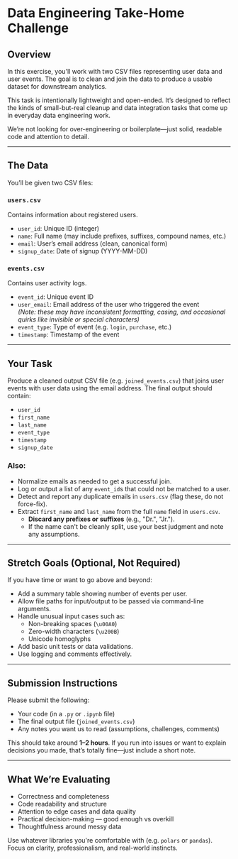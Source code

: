 # Data Engineering Take-Home Challenge

## Overview

In this exercise, you'll work with two CSV files representing user data and user events. The goal is to clean and join the data to produce a usable dataset for downstream analytics.

This task is intentionally lightweight and open-ended. It’s designed to reflect the kinds of small-but-real cleanup and data integration tasks that come up in everyday data engineering work.

We’re not looking for over-engineering or boilerplate—just solid, readable code and attention to detail.

---

## The Data

You’ll be given two CSV files:

### `users.csv`

Contains information about registered users.

- `user_id`: Unique ID (integer)
- `name`: Full name (may include prefixes, suffixes, compound names, etc.)
- `email`: User’s email address (clean, canonical form)
- `signup_date`: Date of signup (YYYY-MM-DD)

### `events.csv`

Contains user activity logs.

- `event_id`: Unique event ID
- `user_email`: Email address of the user who triggered the event  
  _(Note: these may have inconsistent formatting, casing, and occasional quirks like invisible or special characters)_
- `event_type`: Type of event (e.g. `login`, `purchase`, etc.)
- `timestamp`: Timestamp of the event

---

## Your Task

Produce a cleaned output CSV file (e.g. `joined_events.csv`) that joins user events with user data using the email address. The final output should contain:

- `user_id`
- `first_name`
- `last_name`
- `event_type`
- `timestamp`
- `signup_date`

### Also:

- Normalize emails as needed to get a successful join.
- Log or output a list of any `event_id`s that could not be matched to a user.
- Detect and report any duplicate emails in `users.csv` (flag these, do not force-fix).
- Extract `first_name` and `last_name` from the full `name` field in `users.csv`.  
  - **Discard any prefixes or suffixes** (e.g., "Dr.", "Jr.").  
  - If the name can't be cleanly split, use your best judgment and note any assumptions.

---

## Stretch Goals (Optional, Not Required)

If you have time or want to go above and beyond:

- Add a summary table showing number of events per user.
- Allow file paths for input/output to be passed via command-line arguments.
- Handle unusual input cases such as:
  - Non-breaking spaces (`\u00A0`)
  - Zero-width characters (`\u200B`)
  - Unicode homoglyphs
- Add basic unit tests or data validations.
- Use logging and comments effectively.

---

## Submission Instructions

Please submit the following:

- Your code (in a `.py` or `.ipynb` file)
- The final output file (`joined_events.csv`)
- Any notes you want us to read (assumptions, challenges, comments)

This should take around **1–2 hours**. If you run into issues or want to explain decisions you made, that’s totally fine—just include a short note.

---

## What We’re Evaluating

- Correctness and completeness
- Code readability and structure
- Attention to edge cases and data quality
- Practical decision-making — good enough vs overkill
- Thoughtfulness around messy data

Use whatever libraries you're comfortable with (e.g. `polars` or `pandas`). Focus on clarity, professionalism, and real-world instincts.

